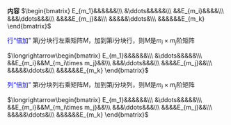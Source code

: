 **内容**
$\begin{bmatrix}
E_{m_1}&&&&&&\\\ 
&\ddots&&&&&\\\ 
&&E_{m_i}&&&&\\\ 
&&&\ddots&&&\\\ 
&&&&E_{m_j}&&\\\ 
&&&&&\ddots&\\\ 
&&&&&&E_{m_k}
\end{bmatrix}$

<font color=blue>行“倍加”</font>
第$j$分块行左乘矩阵$M$，加到第$i$分块行，则$M$是$m_i\times m_j$阶矩阵

$\longrightarrow\begin{bmatrix}
E_{m_1}&&&&&&\\\ 
&\ddots&&&&&\\\ 
&&E_{m_i}&&M_{m_i\times m_j}&&\\\ 
&&&\ddots&&&\\\ 
&&&&E_{m_j}&&\\\ 
&&&&&\ddots&\\\ 
&&&&&&E_{m_k}
\end{bmatrix}$

<font color=blue>列“倍加”</font>
第$i$分块列右乘矩阵$M$，加到第$j$分块列，则$M$是$m_i\times m_j$阶矩阵

$\longrightarrow\begin{bmatrix}
E_{m_1}&&&&&&\\\ 
&\ddots&&&&&\\\ 
&&E_{m_i}&&M_{m_i\times m_j}&&\\\ 
&&&\ddots&&&\\\ 
&&&&E_{m_j}&&\\\ 
&&&&&\ddots&\\\ 
&&&&&&E_{m_k}
\end{bmatrix}$

